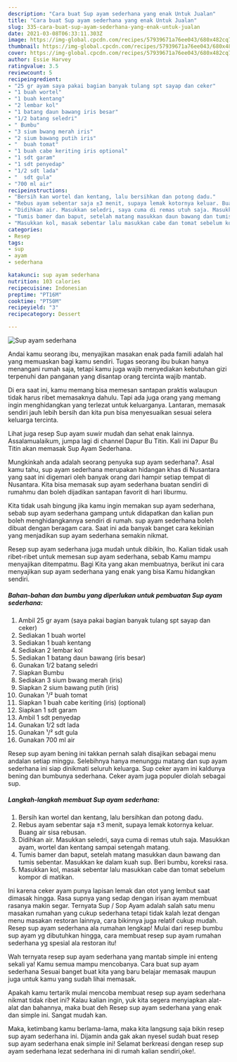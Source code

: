 ```yaml
---
description: "Cara buat Sup ayam sederhana yang enak Untuk Jualan"
title: "Cara buat Sup ayam sederhana yang enak Untuk Jualan"
slug: 335-cara-buat-sup-ayam-sederhana-yang-enak-untuk-jualan
date: 2021-03-08T06:33:11.303Z
image: https://img-global.cpcdn.com/recipes/57939671a76ee043/680x482cq70/sup-ayam-sederhana-foto-resep-utama.jpg
thumbnail: https://img-global.cpcdn.com/recipes/57939671a76ee043/680x482cq70/sup-ayam-sederhana-foto-resep-utama.jpg
cover: https://img-global.cpcdn.com/recipes/57939671a76ee043/680x482cq70/sup-ayam-sederhana-foto-resep-utama.jpg
author: Essie Harvey
ratingvalue: 3.5
reviewcount: 5
recipeingredient:
- "25 gr ayam saya pakai bagian banyak tulang spt sayap dan ceker"
- "1 buah wortel"
- "1 buah kentang"
- "2 lembar kol"
- "1 batang daun bawang iris besar"
- "1/2 batang seledri"
- " Bumbu"
- "3 sium bwang merah iris"
- "2 sium bawang putih iris"
- "  buah tomat"
- "1 buah cabe keriting iris optional"
- "1 sdt garam"
- "1 sdt penyedap"
- "1/2 sdt lada"
- "  sdt gula"
- "700 ml air"
recipeinstructions:
- "Bersih kan wortel dan kentang, lalu bersihkan dan potong dadu."
- "Rebus ayam sebentar saja ±3 menit, supaya lemak kotornya keluar. Buang air sisa rebusan."
- "Didihkan air. Masukkan seledri, saya cuma di remas utuh saja. Masukkan ayam, wortel dan kentang sampai setengah matang."
- "Tumis bamer dan baput, setelah matang masukkan daun bawang dan tumis sebentar. Masukkan ke dalam kuah sup. Beri bumbu, koreksi rasa."
- "Masukkan kol, masak sebentar lalu masukkan cabe dan tomat sebelum kompor di matikan."
categories:
- Resep
tags:
- sup
- ayam
- sederhana

katakunci: sup ayam sederhana 
nutrition: 103 calories
recipecuisine: Indonesian
preptime: "PT16M"
cooktime: "PT50M"
recipeyield: "3"
recipecategory: Dessert

---
```



![Sup ayam sederhana](https://img-global.cpcdn.com/recipes/57939671a76ee043/680x482cq70/sup-ayam-sederhana-foto-resep-utama.jpg)

Andai kamu seorang ibu, menyajikan masakan enak pada famili adalah hal yang memuaskan bagi kamu sendiri. Tugas seorang ibu bukan hanya menangani rumah saja, tetapi kamu juga wajib menyediakan kebutuhan gizi terpenuhi dan panganan yang disantap orang tercinta wajib mantab.

Di era  saat ini, kamu memang bisa memesan santapan praktis walaupun tidak harus ribet memasaknya dahulu. Tapi ada juga orang yang memang ingin menghidangkan yang terlezat untuk keluarganya. Lantaran, memasak sendiri jauh lebih bersih dan kita pun bisa menyesuaikan sesuai selera keluarga tercinta. 

Lihat juga resep Sup ayam suwir mudah dan sehat enak lainnya. Assalamualaikum, jumpa lagi di channel Dapur Bu Titin. Kali ini Dapur Bu Titin akan memasak Sup Ayam Sederhana.

Mungkinkah anda adalah seorang penyuka sup ayam sederhana?. Asal kamu tahu, sup ayam sederhana merupakan hidangan khas di Nusantara yang saat ini digemari oleh banyak orang dari hampir setiap tempat di Nusantara. Kita bisa memasak sup ayam sederhana buatan sendiri di rumahmu dan boleh dijadikan santapan favorit di hari liburmu.

Kita tidak usah bingung jika kamu ingin memakan sup ayam sederhana, sebab sup ayam sederhana gampang untuk didapatkan dan kalian pun boleh menghidangkannya sendiri di rumah. sup ayam sederhana boleh dibuat dengan beragam cara. Saat ini ada banyak banget cara kekinian yang menjadikan sup ayam sederhana semakin nikmat.

Resep sup ayam sederhana juga mudah untuk dibikin, lho. Kalian tidak usah ribet-ribet untuk memesan sup ayam sederhana, sebab Kamu mampu menyajikan ditempatmu. Bagi Kita yang akan membuatnya, berikut ini cara menyajikan sup ayam sederhana yang enak yang bisa Kamu hidangkan sendiri.

<!--inarticleads1-->

##### Bahan-bahan dan bumbu yang diperlukan untuk pembuatan Sup ayam sederhana:

1. Ambil 25 gr ayam (saya pakai bagian banyak tulang spt sayap dan ceker)
1. Sediakan 1 buah wortel
1. Sediakan 1 buah kentang
1. Sediakan 2 lembar kol
1. Sediakan 1 batang daun bawang (iris besar)
1. Gunakan 1/2 batang seledri
1. Siapkan  Bumbu
1. Sediakan 3 sium bwang merah (iris)
1. Siapkan 2 sium bawang putih (iris)
1. Gunakan  ¹/² buah tomat
1. Siapkan 1 buah cabe keriting (iris) (optional)
1. Siapkan 1 sdt garam
1. Ambil 1 sdt penyedap
1. Gunakan 1/2 sdt lada
1. Gunakan  ¹/² sdt gula
1. Gunakan 700 ml air


Resep sup ayam bening ini takkan pernah salah disajikan sebagai menu andalan setiap minggu. Selebihnya hanya menunggu matang dan sup ayam sederhana ini siap dinikmati seluruh keluarga. Sup ceker ayam ini kaldunya bening dan bumbunya sederhana. Ceker ayam juga populer diolah sebagai sup. 

<!--inarticleads2-->

##### Langkah-langkah membuat Sup ayam sederhana:

1. Bersih kan wortel dan kentang, lalu bersihkan dan potong dadu.
1. Rebus ayam sebentar saja ±3 menit, supaya lemak kotornya keluar. Buang air sisa rebusan.
1. Didihkan air. Masukkan seledri, saya cuma di remas utuh saja. Masukkan ayam, wortel dan kentang sampai setengah matang.
1. Tumis bamer dan baput, setelah matang masukkan daun bawang dan tumis sebentar. Masukkan ke dalam kuah sup. Beri bumbu, koreksi rasa.
1. Masukkan kol, masak sebentar lalu masukkan cabe dan tomat sebelum kompor di matikan.


Ini karena ceker ayam punya lapisan lemak dan otot yang lembut saat dimasak hingga. Rasa supnya yang sedap dengan irisan ayam membuat rasanya makin segar. Ternyata Sup / Sop Ayam adalah salah satu menu masakan rumahan yang cukup sederhana tetapi tidak kalah lezat dengan menu masakan restoran lainnya, cara bikinnya juga relatif cukup mudah. Resep sup ayam sederhana ala rumahan lengkap! Mulai dari resep bumbu sup ayam yg dibutuhkan hingga, cara membuat resep sup ayam rumahan sederhana yg spesial ala restoran itu! 

Wah ternyata resep sup ayam sederhana yang mantab simple ini enteng sekali ya! Kamu semua mampu mencobanya. Cara buat sup ayam sederhana Sesuai banget buat kita yang baru belajar memasak maupun juga untuk kamu yang sudah lihai memasak.

Apakah kamu tertarik mulai mencoba membuat resep sup ayam sederhana nikmat tidak ribet ini? Kalau kalian ingin, yuk kita segera menyiapkan alat-alat dan bahannya, maka buat deh Resep sup ayam sederhana yang enak dan simple ini. Sangat mudah kan. 

Maka, ketimbang kamu berlama-lama, maka kita langsung saja bikin resep sup ayam sederhana ini. Dijamin anda gak akan nyesel sudah buat resep sup ayam sederhana enak simple ini! Selamat berkreasi dengan resep sup ayam sederhana lezat sederhana ini di rumah kalian sendiri,oke!.

